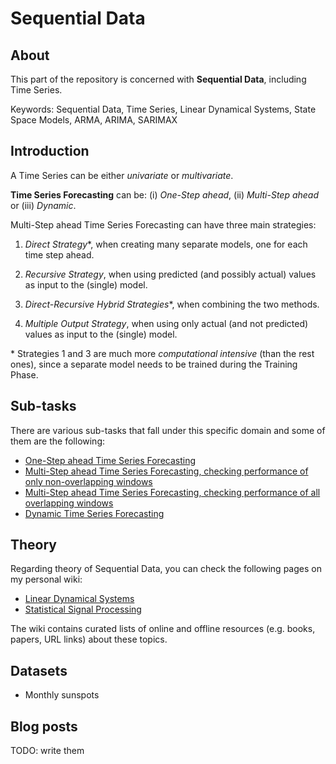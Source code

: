 # Sequential Data

## About
This part of the repository is concerned with __Sequential Data__, including Time Series.

Keywords: Sequential Data, Time Series, Linear Dynamical Systems, State Space Models, ARMA, ARIMA, SARIMAX

## Introduction

A Time Series can be either _univariate_ or _multivariate_.

__Time Series Forecasting__ can be: (i) _One-Step ahead_, (ii) _Multi-Step ahead_ or (iii) _Dynamic_.

Multi-Step ahead Time Series Forecasting can have three main strategies:

1. _Direct Strategy_*, when creating many separate models, one for each time step ahead.

1. _Recursive Strategy_, when using predicted (and possibly actual) values as input to the (single) model.

1. _Direct-Recursive Hybrid Strategies_*, when combining the two methods.

1. _Multiple Output Strategy_, when using only actual (and not predicted) values as input to the (single) model.

\* Strategies 1 and 3 are much more _computational intensive_ (than the rest ones), since a separate model needs to be trained during the Training Phase.

## Sub-tasks
There are various sub-tasks that fall under this specific domain and some of them are the following:

- [One-Step ahead Time Series Forecasting](one_step_time_series_forecasting)
- [Multi-Step ahead Time Series Forecasting, checking performance of only non-overlapping windows](multi_step_time_series_forecasting)
- [Multi-Step ahead Time Series Forecasting, checking performance of all overlapping windows](multi_step_time_series_forecasting_steps)
- [Dynamic Time Series Forecasting](dynamic_time_series_forecasting)

## Theory
Regarding theory of Sequential Data, you can check the following pages on my personal wiki:

- [Linear Dynamical Systems](https://wiki.kourouklides.com/wiki/Linear_Dynamical_System)
- [Statistical Signal Processing](https://wiki.kourouklides.com/wiki/Statistical_Signal_Processing)

The wiki contains curated lists of online and offline resources (e.g. books, papers, URL links) about these topics.

## Datasets
 - Monthly sunspots

## Blog posts

TODO: write them
